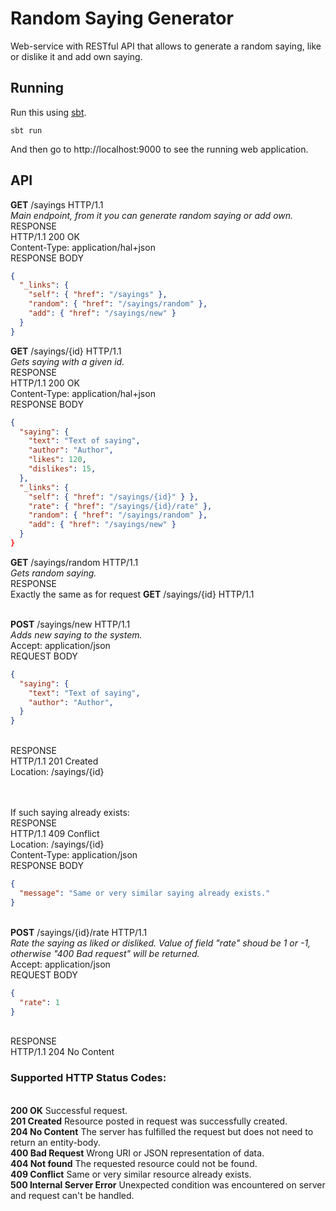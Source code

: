 # Random Saying Generator
Web-service with RESTful API that allows to generate a random saying, like or dislike it and add own saying.

## Running

Run this using [sbt](http://www.scala-sbt.org/).
```
sbt run
```

And then go to http://localhost:9000 to see the running web application.

## API
**GET**   /sayings   HTTP/1.1 
<br/>*Main endpoint, from it you can generate random saying or add own.*
<br/>RESPONSE
<br/>HTTP/1.1 200 OK
<br/>Content-Type: application/hal+json
<br/>RESPONSE BODY
```json
{
  "_links": {
    "self": { "href": "/sayings" },
    "random": { "href": "/sayings/random" },
    "add": { "href": "/sayings/new" }
  }
}
```


**GET**   /sayings/{id}   HTTP/1.1
<br/>*Gets saying with a given id.*
<br/>RESPONSE
<br/>HTTP/1.1 200 OK
<br/>Content-Type: application/hal+json
<br/>RESPONSE BODY
```json
{
  "saying": {
    "text": "Text of saying",
    "author": "Author",
    "likes": 120,
    "dislikes": 15,
  },
  "_links": {
    "self": { "href": "/sayings/{id}" } },
    "rate": { "href": "/sayings/{id}/rate" },
    "random": { "href": "/sayings/random" },
    "add": { "href": "/sayings/new" }
  }
}
```


**GET**   /sayings/random   HTTP/1.1
<br/>*Gets random saying.*
<br/>RESPONSE
<br/>Exactly the same as for request **GET**   /sayings/{id}   HTTP/1.1


<br/>**POST**  /sayings/new    HTTP/1.1
<br/>*Adds new saying to the system.*
<br/>Accept: application/json
<br/>REQUEST BODY
```json
{
  "saying": {
    "text": "Text of saying",
    "author": "Author",
  }
}
```
<br/>RESPONSE
<br/>HTTP/1.1 201 Created
<br/>Location: /sayings/{id}

<br/><br/>If such saying already exists:
<br/>RESPONSE
<br/>HTTP/1.1 409 Conflict
<br/>Location: /sayings/{id}
<br/>Content-Type: application/json
<br/>RESPONSE BODY
```json
{
  "message": "Same or very similar saying already exists."
}
```


<br/>**POST**  /sayings/{id}/rate    HTTP/1.1
<br/>*Rate the saying as liked or disliked.
Value of field "rate" shoud be 1 or -1, otherwise "400 Bad request" will be returned.*
<br/>Accept: application/json
<br/>REQUEST BODY
```json
{
  "rate": 1
}
```
<br/>RESPONSE
<br/>HTTP/1.1 204 No Content


### Supported HTTP Status Codes:
<br/>**200 OK** Successful request.
<br/>**201 Created** Resource posted in request was successfully created.
<br/>**204 No Content** The server has fulfilled the request but does not need to return an entity-body.
<br/>**400 Bad Request** Wrong URI or JSON representation of data.
<br/>**404 Not found** The requested resource could not be found.
<br/>**409 Conflict** Same or very similar resource already exists.
<br/>**500 Internal Server Error** Unexpected condition was encountered on server and request can't be handled.

